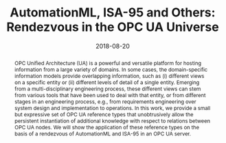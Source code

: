 ---
abstract: OPC Unified Architecture (UA) is a powerful and versatile platform for hosting
  information from a large variety of domains. In some cases, the domain-specific
  information models provide overlapping information, such as (i) different views
  on a specific entity or (ii) different levels of detail of a single entity. Emerging
  from a multi-disciplinary engineering process, these different views can stem from
  various tools that have been used to deal with that entity, or from different stages
  in an engineering process, e.g., from requirements engineering over system design
  and implementation to operations. In this work, we provide a small but expressive
  set of OPC UA reference types that unobtrusively allow the persistent instantiation
  of additional knowledge with respect to relations between OPC UA nodes. We will
  show the application of these reference types on the basis of a rendezvous of AutomationML
  and ISA-95 in an OPC UA server.
authors:
- Bernhard Wally
- Christian Huemer
- Alexandra Mazak
- Manuel Wimmer
date: '2018-08-20'
featured: false
publication_types:
- '0'
publishDate: '2018-08-20'
title: 'AutomationML, ISA-95 and Others: Rendezvous in the OPC UA Universe'
url_pdf: ''
---